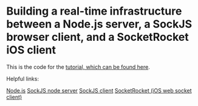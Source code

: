 # Building a real-time infrastructure between a Node.js server, a SockJS browser client, and a SocketRocket iOS client #

This is the code for the [tutorial, which can be found here](http://blog.birdbox.com).

Helpful links:

[Node.js](http://www.nodejs.org)
[SockJS node server](https://github.com/sockjs/sockjs-node)
[SockJS client](https://github.com/sockjs/sockjs-client)
[SocketRocket (iOS web socket client)](https://github.com/square/SocketRocket)
